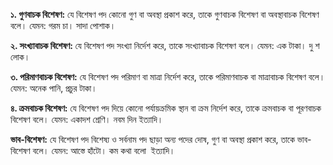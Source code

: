 **১. গুণবাচক বিশেষণ:** যে বিশেষণ পদ কোনো গুণ বা অবস্থা প্রকাশ করে, তাকে গুণবাচক বিশেষণ বা অবস্থাবাচক বিশেষণ বলে। যেমন: গরম চা। সাদা পোশাক।

**২. সংখ্যাবাচক বিশেষণ:** যে বিশেষণ পদ সংখ্যা নির্দেশ করে, তাকে সংখ্যাবাচক বিশেষণ বলে। যেমন: এক টাকা। দু শ লোক।

**৩. পরিমাণবাচক বিশেষণ:** যে বিশেষণ পদ পরিমাণ বা মাত্রা নির্দেশ করে, তাকে পরিমাণবাচক বা মাত্রাবাচক বিশেষণ বলে। যেমন: অনেক পানি, প্রচুর টাকা।

**৪. ক্রমবাচক বিশেষণ:** যে বিশেষণ পদ দিয়ে কোনো পর্যায়ক্রমিক স্থান বা ক্রম নির্দেশ করে, তাকে ক্রমবাচক বা পূরণবাচক বিশেষণ বলে। যেমন: একাদশ শ্রেণি। নবম দিন ইত্যাদি।

**ভাব-বিশেষণ:** যে বিশেষণ পদ বিশেষ্য ও সর্বনাম পদ ছাড়া অন্য পদের দোষ, গুণ বা অবস্থা প্রকাশ করে, তাকে ভাব-বিশেষণ বলে। যেমন: আস্তে হাঁটো। কম কথা বলো  ইত্যাদি।
